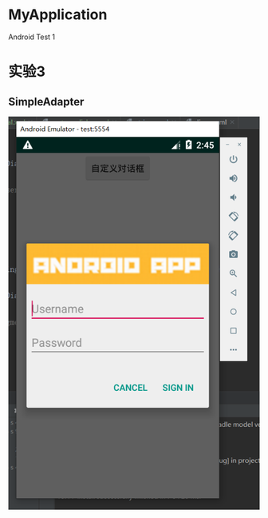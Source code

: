 # MyApplication
Android Test 1
# 实验3
## SimpleAdapter
![my](https://raw.githubusercontent.com/jiangyi666/test/master/ex3-2.PNG "我是悬停内容")
